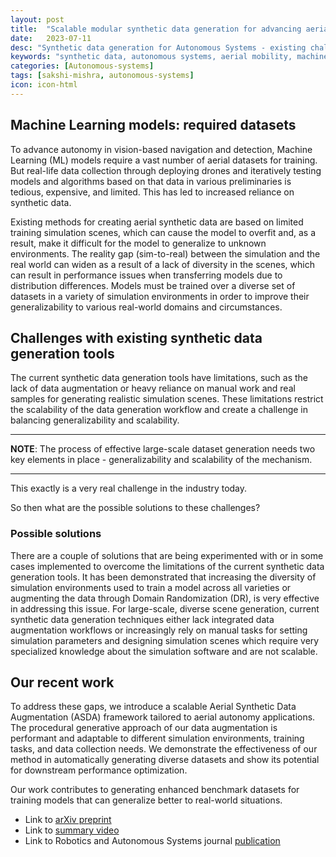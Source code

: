 ```yaml
---
layout: post
title:  "Scalable modular synthetic data generation for advancing aerial autonomy"
date:   2023-07-11
desc: "Synthetic data generation for Autonomous Systems - existing challenges and a enhanced framework to address those"
keywords: "synthetic data, autonomous systems, aerial mobility, machine learning"
categories: [Autonomous-systems]
tags: [sakshi-mishra, autonomous-systems]
icon: icon-html
---
```


## Machine Learning models: required datasets
To advance autonomy in vision-based navigation and detection, Machine Learning (ML) models require a vast number of aerial datasets for training. But real-life data collection through deploying drones and iteratively testing models and algorithms based on that data in various preliminaries is tedious, expensive, and limited. This has led to increased reliance on synthetic data.

Existing methods for creating aerial synthetic data are based on limited training simulation scenes, which can cause the model to overfit and, as a result, make it difficult for the model to generalize to unknown environments. The reality gap (sim-to-real) between the simulation and the real world can widen as a result of a lack of diversity in the scenes, which can result in performance issues when transferring models due to distribution differences. Models must be trained over a diverse set of datasets in a variety of simulation environments in order to improve their generalizability to various real-world domains and circumstances.

## Challenges with existing synthetic data generation tools
The current synthetic data generation tools have limitations, such as the lack of data augmentation or heavy reliance on manual work and real samples for generating realistic simulation scenes. These limitations restrict the scalability of the data generation workflow and create a challenge in balancing generalizability and scalability. 

---

**NOTE**:
The process of effective large-scale dataset generation needs two key elements in place - generalizability and scalability of the mechanism. 

---

This exactly is a very real challenge in the industry today.

So then what are the possible solutions to these challenges?

### Possible solutions
There are a couple of solutions that are being experimented with or in some cases implemented to overcome the limitations of the current synthetic data generation tools. It has been demonstrated that increasing the diversity of simulation environments used to train a model across all varieties or augmenting the data through Domain Randomization (DR), is very effective in addressing this issue. For large-scale, diverse scene generation, current synthetic data generation techniques either lack integrated data augmentation workflows or increasingly rely on manual tasks for setting simulation parameters and designing simulation scenes which require very specialized knowledge about the simulation software and are not scalable.

## Our recent work
To address these gaps, we introduce a scalable Aerial Synthetic Data Augmentation (ASDA) framework tailored to aerial autonomy applications. The procedural generative approach of our data augmentation is performant and adaptable to different simulation environments, training tasks, and data collection needs. We demonstrate the effectiveness of our method in automatically generating diverse datasets and show its potential for downstream performance optimization.

Our work contributes to generating enhanced benchmark datasets for training models that can generalize better to real-world situations.
- Link to [arXiv preprint](https://arxiv.org/ftp/arxiv/papers/2211/2211.05335.pdf)
- Link to [summary video](youtube.com/watch?v=eKpOh-K-NfQ)
- Link to Robotics and Autonomous Systems journal [publication](https://www.sciencedirect.com/science/article/abs/pii/S0921889023001033)

